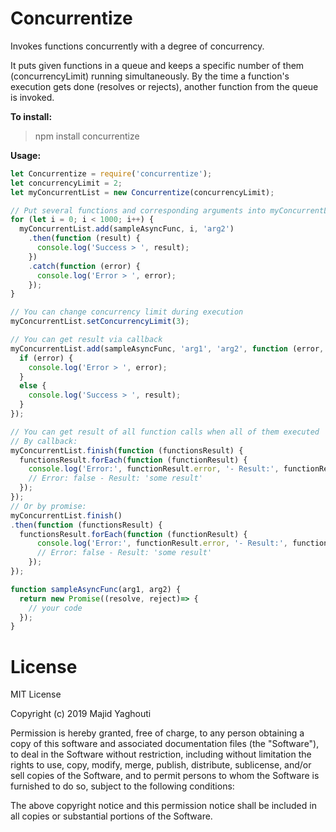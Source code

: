 # Concurrentize
Invokes functions concurrently with a degree of concurrency.

It puts given functions in a queue and keeps a specific number of them (concurrencyLimit) running simultaneously. By the time a function's execution gets done (resolves or rejects), another function from the queue is invoked.


**To install:**
> npm install concurrentize

**Usage:**
```javascript
let Concurrentize = require('concurrentize');
let concurrencyLimit = 2;
let myConcurrentList = new Concurrentize(concurrencyLimit);

// Put several functions and corresponding arguments into myConcurrentList
for (let i = 0; i < 1000; i++) {
  myConcurrentList.add(sampleAsyncFunc, i, 'arg2')
    .then(function (result) {
      console.log('Success > ', result);
    })
    .catch(function (error) {
      console.log('Error > ', error);
    });
}

// You can change concurrency limit during execution
myConcurrentList.setConcurrencyLimit(3);

// You can get result via callback
myConcurrentList.add(sampleAsyncFunc, 'arg1', 'arg2', function (error, result) {
  if (error) {
    console.log('Error > ', error);
  }
  else {
    console.log('Success > ', result);
  }
});

// You can get result of all function calls when all of them executed
// By callback:
myConcurrentList.finish(function (functionsResult) {
  functionsResult.forEach(function (functionResult) {
    console.log('Error:', functionResult.error, '- Result:', functionResult.result);
    // Error: false - Result: 'some result'
  });
});
// Or by promise:
myConcurrentList.finish()
.then(function (functionsResult) {
  functionsResult.forEach(function (functionResult) {
      console.log('Error:', functionResult.error, '- Result:', functionResult.result);
      // Error: false - Result: 'some result'
    });
});

function sampleAsyncFunc(arg1, arg2) {
  return new Promise((resolve, reject)=> {
    // your code
  });
}
```
# License
MIT License

Copyright (c) 2019 Majid Yaghouti

Permission is hereby granted, free of charge, to any person obtaining a copy
of this software and associated documentation files (the "Software"), to deal
in the Software without restriction, including without limitation the rights
to use, copy, modify, merge, publish, distribute, sublicense, and/or sell
copies of the Software, and to permit persons to whom the Software is
furnished to do so, subject to the following conditions:

The above copyright notice and this permission notice shall be included in all
copies or substantial portions of the Software.